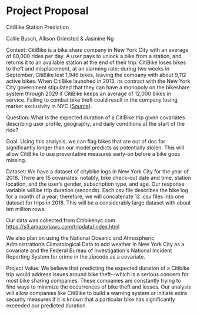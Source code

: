 # Project Proposal 

CitiBike Station Prediction

Callie Busch, Allison Grimsted & Jasmine Ng 

Context:
CitiBike is a bike share company in New York City with an average of 80,000 rides per day. A user pays to unlock a bike from a station, and returns it to an available station at the end of their trip. CitiBike loses bikes to theft and misplacement, at an alarming rate: during two weeks in September, CitiBike lost 1,946 bikes, leaving the company with about 9,112 active bikes. When CitiBike launched in 2013, its contract with the New York City government stipulated that they can have a monopoly on the bikeshare system through 2029 if CitiBike keeps an average of 12,000 bikes in service. Failing to combat bike theft could result in the company losing market exclusivity in NYC ([Source](https://bit.ly/2mJxpVg)).

Question:
What is the expected duration of a CitiBike trip given covariates describing user profile, geography, and daily conditions at the start of the ride?

Goal:
Using this analysis, we can flag bikes that are out of doc for significantly longer than our model predicts as potentially stolen. This will allow CitiBike to use preventative measures early-on before a bike goes missing. 

Dataset:
We have a dataset of citybike logs in New York City for the year of 2018. There are 15 covariates: notably, bike check-out date and time, station location, and the user’s gender, subscription type, and age. Our response variable will be trip duration (seconds). Each csv file describes the bike log for a month of a year; therefore, we will concatenate 12 .csv files into one dataset for trips in 2018. This will be a considerably large dataset with about ten million rows. 

Our data was collected from Citibikenyc.com
https://s3.amazonaws.com/tripdata/index.html

We also plan on using the National Oceanic and Atmospheric Administration’s Climatological Data to add weather in New York City as a covariate and the Federal Bureau of Investigation's National Incident Reporting System for crime in the zipcode as a covariate. 

Project Value:
We believe that predicting the expected duration of a Citibike trip would address issues around bike theft--which is a serious concern for most bike sharing companies. These companies are constantly trying to find ways to minimize the occurrences of bike theft and losses. Our analysis will allow companies like CitiBike to build a warning system or initiate extra security measures if it is known that a particular bike has significantly exceeded our predicted duration. 
